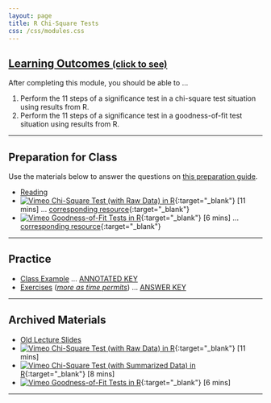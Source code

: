 ```yaml
---
layout: page
title: R Chi-Square Tests
css: /css/modules.css
---
```


<div class="panel-group-ILOs">
  <div class="panel panel-default">
    <div class="panel-heading">
      <h2 class="panel-title">
        <a data-toggle="collapse" href="#ILOs">Learning Outcomes <small>(click to see)</small></a>
      </h2>
    </div>
    <div id="ILOs" class="panel-collapse collapse">
      <div class="panel-body">

<p>After completing this module, you should be able to ...</p>

<ol>
  <li>Perform the 11 steps of a significance test in a chi-square test situation using results from R.</li>
  <li>Perform the 11 steps of a significance test in a goodness-of-fit test situation using results from R.</li>
</ol>
      </div>
    </div>
  </div>
</div>

----

## Preparation for Class

Use the materials below to answer the questions on [this preparation guide](Prep/RChi).

* [Reading](bookR/RChi.html)
* [![Vimeo](../img/dhovid.png) Chi-Square Test (with Raw Data) in R](){:target="_blank"} [11 mins] ... [corresponding resource](HO/Penguins.html#RChiChi){:target="_blank"}
* [![Vimeo](../img/dhovid.png) Goodness-of-Fit Tests in R](){:target="_blank"} [6 mins] ... [corresponding resource](HO/Penguins.html#RChiGOF){:target="_blank"} 

----

## Practice

* [Class Example](CE/RChi_CExmpl) ... [ANNOTATED KEY](CE/KEY_RChi_CExmpl)
* [Exercises](CE/RChi_CE1) ([*more as time permits*](CE/RChi_CE2)) ... [ANSWER KEY](CE/KEY_RChi_CE)

----

## Archived Materials

* [Old Lecture Slides](PPT/ChiSquare_PPT_old.pptx)
* [![Vimeo](../img/dhovid.png) Chi-Square Test (with Raw Data) in R](https://vimeo.com/user45324800/chisqraw-ex1){:target="_blank"} [11 mins]
* [![Vimeo](../img/dhovid.png) Chi-Square Test (with Summarized Data) in R](https://vimeo.com/user45324800/chisqsmrzd-ex1){:target="_blank"} [8 mins]
* [![Vimeo](../img/dhovid.png) Goodness-of-Fit Tests in R](https://vimeo.com/user45324800/rgoftest){:target="_blank"} [6 mins] 

----
